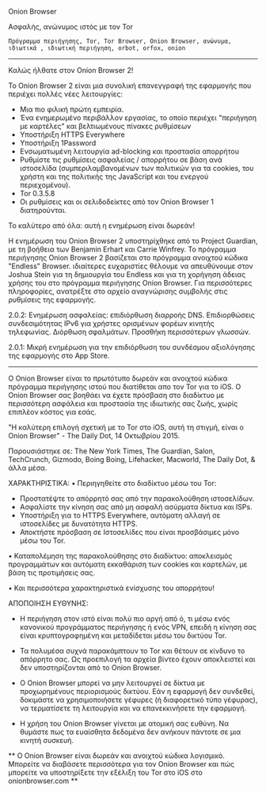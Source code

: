 Onion Browser

Ασφαλής, ανώνυμος ιστός με τον Tor

`Πρόγραμμα περιήγησης, Tor, Tor Browser, Onion Browser, ανώνυμα, ιδιωτικά , ιδιωτική περιήγηση, orbot, orfox, onion`

---

Καλώς ήλθατε στον Onion Browser 2!

Το Onion Browser 2 είναι μια συνολική επανεγγραφή της εφαρμογής που περιέχει πολλές νέες λειτουργίες:

* Μια πιο φιλική πρώτη εμπειρία.
* Ένα ενημερωμένο περιβάλλον εργασίας, το οποίο περιέχει "περιήγηση με καρτέλες" και βελτιωμένους πίνακες ρυθμίσεων
* Υποστήριξη HTTPS Everywhere
* Υποστήριξη 1Password
* Ενσωματωμένη λειτουργία ad-blocking και προστασία απορρήτου
* Ρυθμίστε τις ρυθμίσεις ασφαλείας / απορρήτου σε βάση ανά ιστοσελίδα (συμπεριλαμβανομένων των πολιτικών για τα cookies, του χρήστη και της πολιτικής της JavaScript και του ενεργού περιεχομένου).
* Tor 0.3.5.8
* Οι ρυθμίσεις και οι σελιδοδείκτες από τον Onion Browser 1 διατηρούνται.

Το καλύτερο από όλα: αυτή η ενημέρωση είναι δωρεάν!

Η ενημέρωση του Onion Browser 2 υποστηρίχθηκε από το Project Guardian, με τη βοήθεια των Benjamin Erhart και Carrie Winfrey. Το πρόγραμμα περιήγησης Onion Browser 2 βασίζεται στο πρόγραμμα ανοιχτού κώδικα "Endless" Browser. ιδιαίτερες ευχαριστίες θέλουμε να απευθύνουμε στον Joshua Stein για τη δημιουργία του Endless και για τη χορήγηση άδειας χρήσης του στο πρόγραμμα περιήγησης Onion Browser. Για περισσότερες πληροφορίες, ανατρέξτε στο αρχείο αναγνώρισης συμβολής στις ρυθμίσεις της εφαρμογής.

2.0.2: Ενημέρωση ασφαλείας: επιδιόρθωση διαρροής DNS. Επιδιορθώσεις συνδεσιμότητας IPv6 για χρήστες ορισμένων φορέων κινητής τηλεφωνίας. Διόρθωση σφαλμάτων. Προσθήκη  περισσότερων γλωσσών.

2.0.1: Μικρή ενημέρωση για την επιδιόρθωση του συνδέσμου αξιολόγησης της εφαρμογής στο App Store.

---

Ο Onion Browser είναι το πρωτότυπο δωρεάν και ανοιχτού κώδικα πρόγραμμα περιήγησης ιστού που διατίθεται απο τον Tor για το iOS. Ο Onion Browser σας βοηθάει να έχετε πρόσβαση στο διαδίκτυο με περισσότερη ασφάλεια και προστασία της ιδιωτικής σας ζωής, χωρίς επιπλέον κόστος για εσάς.

"Η καλύτερη επιλογή σχετική με το Tor στο iOS, αυτή τη στιγμή, είναι ο Onion Browser" - The Daily Dot, 14 Οκτωβρίου 2015.

Παρουσιάστηκε σε: The New York Times, The Guardian, Salon, TechCrunch, Gizmodo, Boing Boing, Lifehacker, Macworld, The Daily Dot, & άλλα μέσα.

ΧΑΡΑΚΤΗΡΙΣΤΙΚΑ:
• Περιηγηθείτε στο διαδίκτυο μέσω του Tor:
- Προστατέψτε το απόρρητό σας από την παρακολούθηση ιστοσελίδων.
- Ασφαλίστε την κίνηση σας από μη ασφαλή ασύρματα δίκτυα και ISPs.
- Υποστήριξη για το HTTPS Everywhere, αυτόματη αλλαγή σε ιστοσελίδες με δυνατότητα HTTPS.
- Αποκτήστε πρόσβαση σε Ιστοσελίδες που είναι προσβάσιμες μόνο μέσω του Tor.

• Καταπολέμηση της παρακολούθησης στο διαδίκτυο: αποκλεισμός προγραμμάτων και αυτόματη εκκαθάριση των cookies και καρτελών, με βάση τις προτιμήσεις σας.

• Και περισσότερα χαρακτηριστικά ενίσχυσης του απορρήτου!

ΑΠΟΠΟΙΗΣΗ ΕΥΘΥΝΗΣ:
- Η περιήγηση στον ιστό είναι πολύ πιο αργή από ό, τι μέσω ενός κανονικού προγράμματος περιήγησης ή ενός VPN, επειδή η κίνηση σας είναι κρυπτογραφημένη και μεταδίδεται μέσω του δικτύου Tor.

- Τα πολυμέσα συχνά παρακάμπτουν το Tor και θέτουν σε κίνδυνο τo απόρρητο σας. Ως προεπιλογή τα αρχεία βίντεο έχουν αποκλειστεί και δεν υποστηρίζονται από το Onion Browser.

- Ο Onion Browser μπορεί να μην λειτουργεί σε δίκτυα με προχωρημένους περιορισμούς δικτύου. Εάν η εφαρμογή δεν συνδεθεί, δοκιμάστε να χρησιμοποιήσετε γέφυρες (ή διαφορετικό τύπο γέφυρας), να τερματίσετε τη λειτουργία και να επανεκκινήσετε την εφαρμογή.

- Η χρήση του Onion Browser γίνεται με ατομική σας ευθύνη. Να θυμάστε πως τα ευαίσθητα δεδομένα δεν ανήκουν πάντοτε σε μια κινητή συσκευή.

** Ο Onion Browser είναι δωρεάν και ανοιχτού κώδικα λογισμικό. Μπορείτε να διαβάσετε περισσότερα για τον Onion Browser και πώς μπορείτε να υποστηρίξετε την εξέλιξη του Tor στο iOS στο onionbrowser.com **

